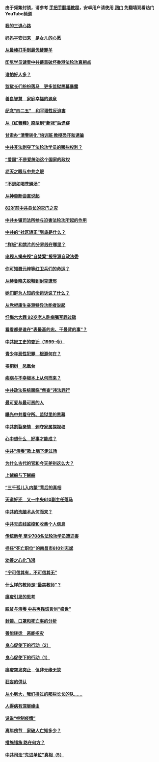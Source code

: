 #### 由于频繁封锁，请参考 [手把手翻墙教程](https://github.com/gfw-breaker/guides/wiki/)，安卓用户请使用 [网门](https://github.com/gfw-breaker/nogfw/blob/master/dl.md?t=04291901) 免翻墙观看热门YouTube频道 

#### [我的三退心路](../pages/19/423876.md?t=04291901) 

#### [妈妈平安归来　是女儿的心愿](../pages/19/423947.md?t=04291901) 

#### [从最棒打手到最优替罪羊](../pages/19/423819.md?t=04291901) 

#### [印尼学员谴责中共蓄意破坏香港法轮功真相点](../pages/19/423902.md?t=04291901) 

#### [谁怕好人多？](../pages/19/423774.md?t=04291901) 

#### [监狱长们纷纷落马　更多监狱黑幕暴露](../pages/19/423787.md?t=04291901) 

#### [善良智慧　家庭幸福的源泉](../pages/19/423632.md?t=04291901) 

#### [纪念“四二五”　和平理性反迫害](../pages/19/423660.md?t=04291901) 

#### [从《红舞鞋》原型到“新冠”后遗症](../pages/19/423509.md?t=04291901) 

#### [甘肃办“清零转化”培训班 教授恐吓和诱骗](../pages/19/423498.md?t=04291901) 

#### [中共非法剥夺了法轮功学员的哪些权利？](../pages/19/423392.md?t=04291901) 

#### [“爱国”不是爱统治这个国家的政权](../pages/19/423029.md?t=04291901) 

#### [老天之眼与中共之眼](../pages/19/423378.md?t=04291901) 

#### [“不退如喝苍蝇汤”](../pages/19/423287.md?t=04291901) 

#### [从神兽断曲直说起](../pages/19/423201.md?t=04291901) 

#### [82岁前中共县长的灭门之灾](../pages/19/423055.md?t=04291901) 

#### [中共乡镇司法所参与迫害法轮功所起的作用](../pages/19/423064.md?t=04291901) 

#### [中共的“社区矫正”到底是什么？](../pages/19/422870.md?t=04291901) 

#### [“样板”和禁片的分界线在哪里？](../pages/19/422704.md?t=04291901) 

#### [电视人揭央视“自焚案”报导源自政法委](../pages/19/422770.md?t=04291901) 

#### [你可知聂元梓等红卫兵们的命运？](../pages/19/422848.md?t=04291901) 

#### [从赫鲁晓夫脱鞋到耐克遭邪](../pages/19/422826.md?t=04291901) 

#### [她们鲜为人知的命运诉说了什么？](../pages/19/422754.md?t=04291901) 

#### [从党棍康生亲测特异功能者说起](../pages/19/422657.md?t=04291901) 

#### [忏悔六大罪 92岁老人卧病嘱写罪过碑](../pages/19/422750.md?t=04291901) 

#### [看看都是谁在“表最高的忠、干最背的事”？](../pages/19/422703.md?t=04291901) 

#### [中共奴工史的变迁（1999-今）](../pages/19/422656.md?t=04291901) 

#### [青少年恶性犯罪　根源何在？](../pages/19/422449.md?t=04291901) 

#### [梧桐树　凤凰台](../pages/19/422442.md?t=04291901) 

#### [疾病与不幸根本上从何而来？](../pages/19/422438.md?t=04291901) 

#### [中共政法系统面临“倒查”违法罪行](../pages/19/422497.md?t=04291901) 

#### [最可爱与最可恶的人](../pages/19/422448.md?t=04291901) 

#### [曝光中共看守所、监狱里的黑幕](../pages/19/422390.md?t=04291901) 

#### [中共割裂亲情　剥夺家属探视权](../pages/19/422364.md?t=04291901) 

#### [心中想什么　好事才能成？](../pages/19/422318.md?t=04291901) 

#### [中共“清零”欺上瞒下走过场](../pages/19/422306.md?t=04291901) 

#### [为什么古代的官和今天差别这么大？](../pages/19/422228.md?t=04291901) 

#### [上贼船与下贼船](../pages/19/422276.md?t=04291901) 

#### [“三千孤儿入内蒙”背后的真相](../pages/19/422229.md?t=04291901) 

#### [天道好还　又一中央610副主任落马](../pages/19/422155.md?t=04291901) 

#### [中共的洗脑术从何而来？](../pages/19/422154.md?t=04291901) 

#### [中共无底线监控和收集个人信息](../pages/19/422039.md?t=04291901) 

#### [传统新年 至少708名法轮功学员遭迫害](../pages/19/421946.md?t=04291901) 

#### [担任“死亡职位”的南昌市610刘志斌](../pages/19/421957.md?t=04291901) 

#### [劝善之心化飞鸿](../pages/19/421164.md?t=04291901) 

#### [“宁可信其有，不可信其无”](../pages/19/421691.md?t=04291901) 

#### [什么样的教师是“最美教师”？](../pages/19/421755.md?t=04291901) 

#### [瘟疫引发的思考](../pages/19/421594.md?t=04291901) 

#### [脱贫与清零 中共再靠谎言创“盛世”](../pages/19/421590.md?t=04291901) 

#### [封锁、口罩和死亡率的分析](../pages/19/421495.md?t=04291901) 

#### [善能转运　恶能招灾](../pages/19/421334.md?t=04291901) 

#### [良心促使下的行动（2）](../pages/19/421361.md?t=04291901) 

#### [良心促使下的行动（1）](../pages/19/421302.md?t=04291901) 

#### [瘟疫突发突止　但非无缘无故](../pages/19/421281.md?t=04291901) 

#### [狂妄的供认](../pages/19/421199.md?t=04291901) 

#### [从小到大，我们排过的那些长长的队……](../pages/19/421243.md?t=04291901) 

#### [人得病有深层缘由](../pages/19/420864.md?t=04291901) 

#### [说说“控制疫情”](../pages/19/420831.md?t=04291901) 

#### [离年傍节　家破人亡知多少？](../pages/19/420563.md?t=04291901) 

#### [措施错施  路在何方？](../pages/19/420076.md?t=04291901) 

#### [中共司法“先进单位”真相（5）](../pages/19/419453.md?t=04291901) 

